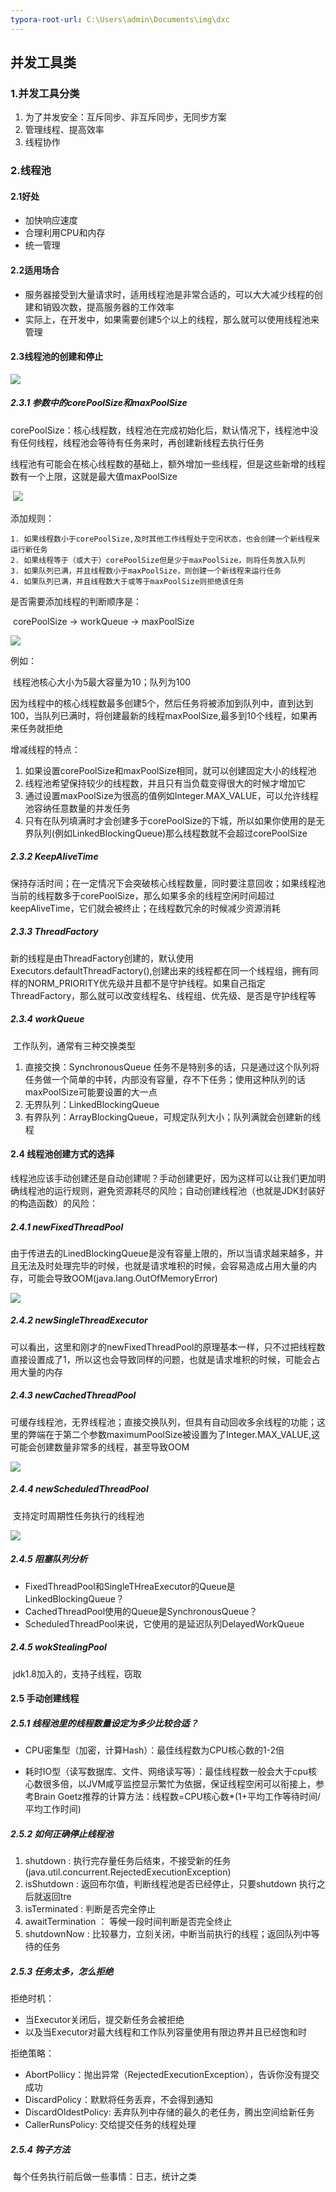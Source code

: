 ```yaml
---
typora-root-url: C:\Users\admin\Documents\img\dxc
---
```


## 并发工具类

### 1.并发工具分类

1. 为了并发安全：互斥同步、非互斥同步，无同步方案
2. 管理线程、提高效率
3. 线程协作

### 2.线程池

#### 2.1好处

* 加快响应速度
* 合理利用CPU和内存
* 统一管理

#### 2.2适用场合

* 服务器接受到大量请求时，适用线程池是非常合适的，可以大大减少线程的创建和销毁次数，提高服务器的工作效率
* 实际上，在开发中，如果需要创建5个以上的线程，那么就可以使用线程池来管理

#### 2.3线程池的创建和停止

![](dxc11.png)

##### 2.3.1 参数中的corePoolSize和maxPoolSize

​	corePoolSize：核心线程数，线程池在完成初始化后，默认情况下，线程池中没有任何线程，线程池会等待有任务来时，再创建新线程去执行任务

​	线程池有可能会在核心线程数的基础上，额外增加一些线程，但是这些新增的线程数有一个上限，这就是最大值maxPoolSize

​	![](dxc12.png)



添加规则：

 	1. 如果线程数小于corePoolSize,及时其他工作线程处于空闲状态，也会创建一个新线程来运行新任务
 	2. 如果线程等于（或大于）corePoolSize但是少于maxPoolSize，则将任务放入队列
 	3. 如果队列已满，并且线程数小于maxPoolSize，则创建一个新线程来运行任务
 	4. 如果队列已满，并且线程数大于或等于maxPoolSize则拒绝该任务

是否需要添加线程的判断顺序是：

​	corePoolSize -> workQueue -> maxPoolSize



![](dxc13.png)

例如：

​	线程池核心大小为5最大容量为10；队列为100

​	因为线程中的核心线程数最多创建5个，然后任务将被添加到队列中，直到达到100，当队列已满时，将创建最新的线程maxPoolSize,最多到10个线程，如果再来任务就拒绝

增减线程的特点：

1. 如果设置corePoolSize和maxPoolSize相同，就可以创建固定大小的线程池
2. 线程池希望保持较少的线程数，并且只有当负载变得很大的时候才增加它
3. 通过设置maxPoolSize为很高的值例如Integer.MAX_VALUE，可以允许线程池容纳任意数量的并发任务
4. 只有在队列填满时才会创建多于corePoolSize的下城，所以如果你使用的是无界队列(例如LinkedBlockingQueue)那么线程数就不会超过corePoolSize

##### 2.3.2 KeepAliveTime

​	保持存活时间；在一定情况下会突破核心线程数量，同时要注意回收；如果线程池当前的线程数多于corePoolSize，那么如果多余的线程空闲时间超过keepAliveTime，它们就会被终止；在线程数冗余的时候减少资源消耗

##### 2.3.3 ThreadFactory

​	新的线程是由ThreadFactory创建的，默认使用Executors.defaultThreadFactory(),创建出来的线程都在同一个线程组，拥有同样的NORM_PRIORITY优先级并且都不是守护线程。如果自己指定ThreadFactory，那么就可以改变线程名、线程组、优先级、是否是守护线程等

##### 2.3.4 workQueue

​	工作队列，通常有三种交换类型

1. 直接交换：SynchronousQueue 任务不是特别多的话，只是通过这个队列将任务做一个简单的中转，内部没有容量，存不下任务；使用这种队列的话maxPoolSize可能要设置的大一点
2. 无界队列：LinkedBlockingQueue
3. 有界队列：ArrayBlockingQueue，可规定队列大小；队列满就会创建新的线程

#### 2.4 线程池创建方式的选择

​	线程池应该手动创建还是自动创建呢？手动创建更好，因为这样可以让我们更加明确线程池的运行规则，避免资源耗尽的风险；自动创建线程池（也就是JDK封装好的构造函数）的风险：

##### 2.4.1 newFixedThreadPool

​	由于传进去的LinedBlockingQueue是没有容量上限的，所以当请求越来越多，并且无法及时处理完毕的时候，也就是请求堆积的时候，会容易造成占用大量的内存，可能会导致OOM(java.lang.OutOfMemoryError)

![](dxc14.png)



##### 2.4.2 newSingleThreadExecutor

​	可以看出，这里和刚才的newFixedThreadPool的原理基本一样，只不过把线程数直接设置成了1，所以这也会导致同样的问题，也就是请求堆积的时候，可能会占用大量的内存

##### 2.4.3 newCachedThreadPool

​	可缓存线程池，无界线程池；直接交换队列，但具有自动回收多余线程的功能；这里的弊端在于第二个参数maximumPoolSize被设置为了Integer.MAX_VALUE,这可能会创建数量非常多的线程，甚至导致OOM

![](dxc15.png)



##### 2.4.4 newScheduledThreadPool

​	支持定时周期性任务执行的线程池

![](dxc16.png)



##### 2.4.5 阻塞队列分析

* FixedThreadPool和SingleTHreaExecutor的Queue是LinkedBlockingQueue？
* CachedThreadPool使用的Queue是SynchronousQueue？
* ScheduledThreadPool来说，它使用的是延迟队列DelayedWorkQueue

##### 2.4.5 wokStealingPool

​	jdk1.8加入的，支持子线程，窃取

#### 2.5 手动创建线程

##### 2.5.1 线程池里的线程数量设定为多少比较合适？

* CPU密集型（加密，计算Hash）：最佳线程数为CPU核心数的1-2倍

* 耗时IO型（读写数据库、文件、网络读写等）：最佳线程数一般会大于cpu核心数很多倍，以JVM咸亨监控显示繁忙为依据，保证线程空闲可以衔接上，参考Brain Goetz推荐的计算方法：线程数=CPU核心数*(1+平均工作等待时间/平均工作时间)

##### 2.5.2 如何正确停止线程池

1. shutdown : 执行完存量任务后结束，不接受新的任务(java.util.concurrent.RejectedExecutionException)
2. isShutdown : 返回布尔值，判断线程池是否已经停止，只要shutdown 执行之后就返回tre
3. isTerminated : 判断是否完全停止
4. awaitTermination ： 等候一段时间判断是否完全终止
5. shutdownNow : 比较暴力，立刻关闭，中断当前执行的线程；返回队列中等待的任务

##### 2.5.3 任务太多，怎么拒绝

拒绝时机：

* 当Executor关闭后，提交新任务会被拒绝
* 以及当Executor对最大线程和工作队列容量使用有限边界并且已经饱和时

拒绝策略：

* AbortPollicy：抛出异常（RejectedExecutionException），告诉你没有提交成功
* DiscardPolicy：默默将任务丢弃，不会得到通知
* DiscardOldestPolicy:  丢弃队列中存储的最久的老任务，腾出空间给新任务
* CallerRunsPolicy:  交给提交任务的线程处理

##### 2.5.4 钩子方法

​	每个任务执行前后做一些事情：日志，统计之类










​	